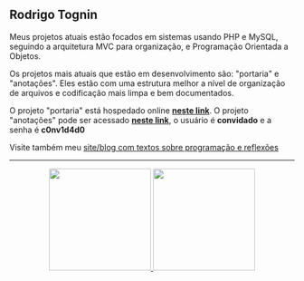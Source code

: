 ## Rodrigo Tognin

Meus projetos atuais estão focados em sistemas usando PHP e MySQL, seguindo a arquitetura MVC para organização, e Programação Orientada a Objetos.

Os projetos mais atuais que estão em desenvolvimento são: "portaria" e "anotações". Eles estão com uma estrutura melhor a nível de organização de arquivos e codificação mais limpa e bem documentados.

O projeto "portaria" está hospedado online <b>[neste link](https://rodrigotognin.com.br/portaria)</b>. O projeto "anotações" pode ser acessado <b>[neste link](https://rodrigotognin.com.br/anotacoes)</b>, o usuário é <b>convidado</b> e a senha é <b>c0nv1d4d0</b>

Visite também meu [site/blog com textos sobre programação e reflexões](https://rodrigotognin.com.br)
<hr>
<div align="center">
  <a href="https://github.com/rotognin">
    <img height="180em" src="https://github-readme-stats.vercel.app/api?username=rotognin&show_icons=true&theme=dark&include_all_commits=true&count_private=true&locale=pt-br"/>
    <img height="180em" src="https://github-readme-stats.vercel.app/api/top-langs/?username=rotognin&layout=compact&langs_count=5&theme=dark&locale=pt-br"/>
  </a>
</div>
